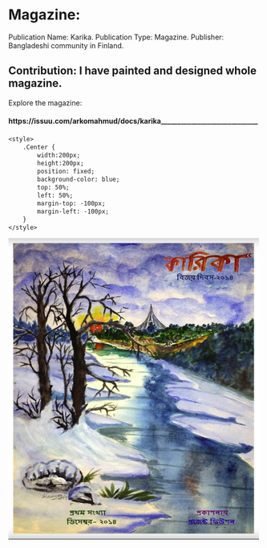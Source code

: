 # Magazine:  
Publication Name: Karika.
Publication Type: Magazine.
Publisher: Bangladeshi community in Finland.
 
## Contribution: I have painted and designed whole magazine.

Explore the magazine:

<h4>https://issuu.com/arkomahmud/docs/karika_____________________________</h4>



<!DOCTYPE html> 
<html> 
  
<head> 
      
    
    <style> 
        .Center { 
            width:200px; 
            height:200px; 
            position: fixed; 
            background-color: blue; 
            top: 50%; 
            left: 50%; 
            margin-top: -100px; 
            margin-left: -100px; 
        } 
    </style> 
</head> 
  
<body> 
    <div class="Center">
  </p><img src="https://github.com/Abdullah-TU/My-Paintings/blob/master/magazine.PNG?raw=true" width="500" height="600"></p> 
 
 </div> 
</body> 
  
</html>    
